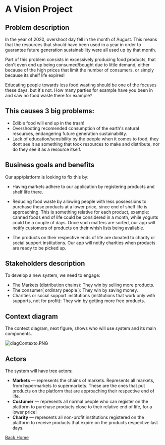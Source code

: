 # **A Vision Project** #


## **Problem description** ##

In the year of 2020, overshoot day fell in the month of August. This means that the resources that should have been used in a year in order to guarantee future generation sustainability were all used up by that month.

Part of this problem consists in excessively producing food products, that don't even end up being 
consumed/bought due to little demand, either because of the high prices that limit the number of consumers,
or simply because its shelf life expires!


Educating people towards less food wasting should be one of the focuses these days, but it's not. How many parties for example have you been in and saw no food waste there for example?


## **This causes 3 big problems:** ##

* Edible food will end up in the trash!
* Overshooting recomended consumption of the earth's natural resources, endangering future generation sustainability.
* Lack of education/sensibility by the people when it comes to food, they dont see it as something that took resources to make and distribute, nor do they see it as a resource itself.

## **Business goals and benefits** ##
Our app/platform is looking to fix this by:

* Having markets adhere to our application by registering products and shelf life there.

* Reducing food waste by allowing people with less possessions to purchase these products at a lower price, since end of shelf life is approaching. This is something relative for each product, example: canned foods end of life could be considered in a month, while yogurts could be a couple of days. 
Once such matters are sorted, our app will notify customers of products on their whish lists being avaliable.

* The products on their respective ends of life are donated to charity or social support institutions. Our app will notify charities when products are ready to be picked up.



## **Stakeholders description** ##

To develop a new system, we need to engage:

* The Markets (distribution chains): They win by selling more products.
* The consumer( ordinary people ): They win by saving money.
* Charities or social support institutions (institutions that work only with supports, not for profit): They win by getting more free products.


## **Context diagram** ##
The context diagram, next figure, shows who will use system and its main components.

![diagContexto.PNG](https://bitbucket.org/repo/AXreney/images/2471892604-diagContexto.PNG)

## **Actors** ##

The system will have tree actors:

* **Markets** — represents the chains of markets. Represents all markets, from hypermarkets to supermarkets. These are the ones that put products on the platform that are approaching their respective end of life.
* **Costumer** — represents all normal people who can register on the platform to purchase products close to their relative end of life, for a lower price!
* **Charity** — represents all non-profit institutions registered on the platform to receive products that expire on the products respective last days.

[Back Home](https://bitbucket.org/ws-18861-19256-19377/repo_18861_19256_19337/wiki/Home)